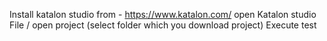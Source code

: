 Install katalon studio from - https://www.katalon.com/
open Katalon studio
File / open project (select folder which you download project)
Execute test
